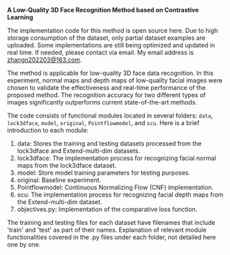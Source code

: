 **A Low-Quality 3D Face Recognition Method based on Contrastive Learning**

The implementation code for this method is open source here. Due to high storage consumption of the dataset, only partial dataset examples are uploaded. Some implementations are still being optimized and updated in real time. If needed, please contact via email. My email address is [zhangn202203@163.com](mailto:zhangn202203@163.com).

The method is applicable for low-quality 3D face data recognition. In this experiment, normal maps and depth maps of low-quality facial images were chosen to validate the effectiveness and real-time performance of the proposed method. The recognition accuracy for two different types of images significantly outperforms current state-of-the-art methods. 

The code consists of functional modules located in several folders: `data`, `lock3dface`, `model`, `original`, `Pointflowmodel`, and `scu`. Here is a brief introduction to each module:

1. data: Stores the training and testing datasets processed from the lock3dface and Extend-multi-dim datasets.
2. lock3dface: The implementation process for recognizing facial normal maps from the lock3dface dataset.
3. model: Store model training parameters for testing purposes.
4. original: Baseline experiment.
5. Pointflowmodel: Continuous Normalizing Flow (CNF) implementation.
6. scu: The implementation process for recognizing facial depth maps from the Extend-multi-dim dataset.
7. objectives.py: Implementation of the comparative loss function.

The training and testing files for each dataset have filenames that include 'train' and 'test' as part of their names. Explanation of relevant module functionalities covered in the .py files under each folder, not detailed here one by one.
